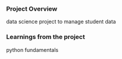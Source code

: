 ### Project Overview

 data science project to manage student data


### Learnings from the project

 python fundamentals


